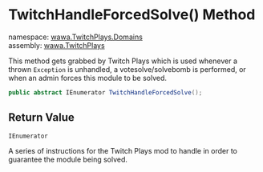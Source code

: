 # TwitchHandleForcedSolve\(\) Method

namespace: [wawa\.TwitchPlays\.Domains](../../wawa.TwitchPlays.Domains.md)<br />
assembly: [wawa\.TwitchPlays](../../../wawa.TwitchPlays.md)

This method gets grabbed by Twitch Plays which is used whenever a thrown `Exception`
is unhandled, a votesolve/solvebomb is performed, or when an admin forces this module to be solved\.

```csharp
public abstract IEnumerator TwitchHandleForcedSolve();
```

## Return Value

`IEnumerator`

A series of instructions for the Twitch Plays mod to handle in order to guarantee the module being solved\.

